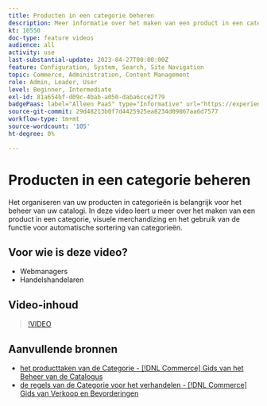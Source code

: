 ```yaml
---
title: Producten in een categorie beheren
description: Meer informatie over het maken van een product in een categorie, visuele merchandizing en het gebruik van de functie voor automatische sortering van categorieën.
kt: 10550
doc-type: feature videos
audience: all
activity: use
last-substantial-update: 2023-04-27T00:00:00Z
feature: Configuration, System, Search, Site Navigation
topic: Commerce, Administration, Content Management
role: Admin, Leader, User
level: Beginner, Intermediate
exl-id: 81a654bf-d09c-4bab-a050-daba6cce2f79
badgePaas: label="Alleen PaaS" type="Informative" url="https://experienceleague.adobe.com/nl/docs/commerce/user-guides/product-solutions" tooltip="Is alleen van toepassing op Adobe Commerce op Cloud-projecten (door Adobe beheerde PaaS-infrastructuur) en op projecten in het veld."
source-git-commit: 29d48213b0f7d4425925ea8234d09867aa6d7577
workflow-type: tm+mt
source-wordcount: '105'
ht-degree: 0%

---
```


# Producten in een categorie beheren

Het organiseren van uw producten in categorieën is belangrijk voor het beheer van uw catalogi. In deze video leert u meer over het maken van een product in een categorie, visuele merchandizing en het gebruik van de functie voor automatische sortering van categorieën.

## Voor wie is deze video?

- Webmanagers
- Handelshandelaren

## Video-inhoud

>[!VIDEO](https://video.tv.adobe.com/v/343747?quality=12&learn=on)

## Aanvullende bronnen

- [ het producttaken van de Categorie -  [!DNL Commerce]  Gids van het Beheer van de Catalogus ](https://experienceleague.adobe.com/docs/commerce-admin/catalog/categories/products-in-category/categories-product-assignments.html?lang=nl-NL)
- [ de regels van de Categorie voor het verhandelen -  [!DNL Commerce]  Gids van Verkoop en Bevorderingen ](https://experienceleague.adobe.com/docs/commerce-admin/marketing/merchandising/visual-merch/category-product-rules.html?lang=nl-NL)
